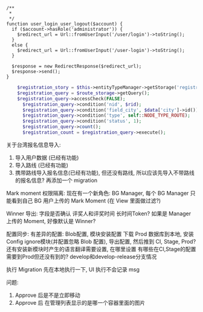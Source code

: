 ```
/**
 *
 */
function user_login_user_logout($account) {
  if ($account->hasRole('administrator')) {
    $redirect_url = Url::fromUserInput('/user/login')->toString();
  }
  else {
    $redirect_url = Url::fromUserInput('/user-login')->toString();
  }

  $response = new RedirectResponse($redirect_url);
  $response->send();
}
```


```PHP
    $registration_story = $this->entityTypeManager->getStorage('registration');
    $registration_query = $route_storage->getQuery();
    $registration_query->accessCheck(FALSE);
      $registration_query->condition('nid', $rid);
      $registration_query->condition('field_city', $data['city']->id());
      $registration_query->condition('type', self::NODE_TYPE_ROUTE);
      $registration_query->condition('status', 1);
      $registration_query->count();
      $registration_count = $registration_query->execute();
```








关于台湾报名信息导入:
1. 导入用户数据  (已经有功能)
2. 导入路线  (已经有功能)
3. 携带路线导入报名信息(已经有功能), 但还没有路线, 所以应该先导入不带路线的报名信息?
再添加一个 migration

Mark moment 权限隔离:
现在有一个新角色: BG Manager,
每个 BG Manager 只能看到自己 BG 用户上传的 Mark Moment (在 View 里面做过滤?)

Winner 导出:
字段是否确认
评奖人和评奖时间
长时间Token?
如果是 Manager 上传的 Moment, 好像默认是 Winner? 

配置同步:
有差异的配置: Blob配置, 模块安装配置
下载 Prod 数据库到本地, 安装 Config ignore模块(并配置忽略 Blob 配置), 导出配置, 然后推到 CI, Stage, Prod?
还有安装新模块时产生的语言翻译需要设置, 在哪里设置
有哪些在CI,Stage的配置需要到Prod但还没有到的?
develop和develop-release分支情况



执行 Migration 先在本地执行一下, UI 执行不会记录 msg 



问题:
1. Approve 后是不是立即移动
2. Approve 后 在管理列表显示的是哪一个容器里面的图片